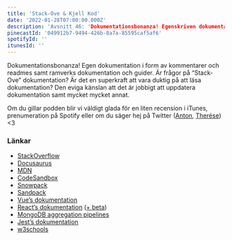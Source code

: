 ```yaml
---
title: 'Stack-Ove & Kjell Kod'
date: '2022-01-28T07:00:00.000Z'
description: 'Avsnitt 46: 'Dokumentationsbonanza! Egenskriven dokumentation, ramverks dokumentation, Stack-Ove och mycket mer.'
pinecastId: '049912b7-9494-426b-8a7a-85595caf5af6'
spotifyId: ''
itunesId: ''
---
```


Dokumentationsbonanza! Egen dokumentation i form av kommentarer och readmes samt ramverks dokumentation och guider. Är frågor på “Stack-Ove” dokumentation? Är det en superkraft att vara duktig på att läsa dokumentation? Den eviga känslan att det är jobbigt att uppdatera dokumentation samt mycket mycket annat.

Om du gillar podden blir vi väldigt glada för en liten recension i iTunes, prenumeration på Spotify eller om du säger hej på Twitter ([Anton](https://twitter.com/Awnton), [Therése](https://twitter.com/tkomstadius)) <3

### Länkar

- [StackOverflow](https://stackoverflow.com)
- [Docusaurus](https://docusaurus.io)
- [MDN](https://developer.mozilla.org/en-US/)
- [CodeSandbox](https://codesandbox.io)
- [Snowpack](https://www.snowpack.dev)
- [Sandpack](https://sandpack.codesandbox.io)
- [Vue’s dokumentation](https://v3.vuejs.org/guide/introduction.html)
- [React’s dokumentation](https://reactjs.org/docs/getting-started.html) ([+ beta](https://beta.reactjs.org))
- [MongoDB aggregation pipelines](https://docs.mongodb.com/manual/core/aggregation-pipeline/)
- [Jest’s dokumentation](https://jestjs.io/docs/getting-started)
- [w3schools](https://www.w3schools.com)